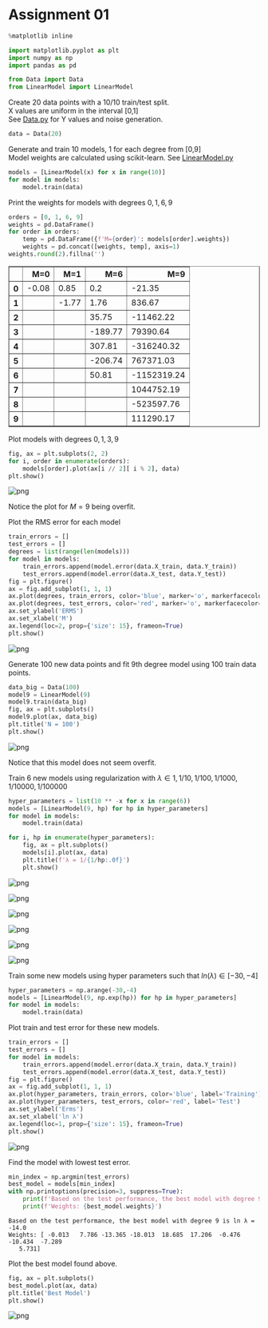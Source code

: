 # Assignment 01


```python
%matplotlib inline
```


```python
import matplotlib.pyplot as plt
import numpy as np
import pandas as pd

from Data import Data
from LinearModel import LinearModel
```

Create 20 data points with a 10/10 train/test split.
<br>
X values are uniform in the interval [0,1]
<br>
See [Data.py](Data.py) for Y values and noise generation.


```python
data = Data(20)
```

Generate and train 10 models, 1 for each degree from [0,9]
<br>
Model weights are calculated using scikit-learn. See [LinearModel.py](LinearModel.py)


```python
models = [LinearModel(x) for x in range(10)]
for model in models:
    model.train(data)
```

Print the weights for models with degrees ${0, 1, 6, 9}$


```python
orders = [0, 1, 6, 9]
weights = pd.DataFrame()
for order in orders:
    temp = pd.DataFrame({f'M={order}': models[order].weights})
    weights = pd.concat([weights, temp], axis=1)
weights.round(2).fillna('')
```




<div>
<style scoped>
    .dataframe tbody tr th:only-of-type {
        vertical-align: middle;
    }

    .dataframe tbody tr th {
        vertical-align: top;
    }

    .dataframe thead th {
        text-align: right;
    }
</style>
<table border="1" class="dataframe">
  <thead>
    <tr style="text-align: right;">
      <th></th>
      <th>M=0</th>
      <th>M=1</th>
      <th>M=6</th>
      <th>M=9</th>
    </tr>
  </thead>
  <tbody>
    <tr>
      <th>0</th>
      <td>-0.08</td>
      <td>0.85</td>
      <td>0.2</td>
      <td>-21.35</td>
    </tr>
    <tr>
      <th>1</th>
      <td></td>
      <td>-1.77</td>
      <td>1.76</td>
      <td>836.67</td>
    </tr>
    <tr>
      <th>2</th>
      <td></td>
      <td></td>
      <td>35.75</td>
      <td>-11462.22</td>
    </tr>
    <tr>
      <th>3</th>
      <td></td>
      <td></td>
      <td>-189.77</td>
      <td>79390.64</td>
    </tr>
    <tr>
      <th>4</th>
      <td></td>
      <td></td>
      <td>307.81</td>
      <td>-316240.32</td>
    </tr>
    <tr>
      <th>5</th>
      <td></td>
      <td></td>
      <td>-206.74</td>
      <td>767371.03</td>
    </tr>
    <tr>
      <th>6</th>
      <td></td>
      <td></td>
      <td>50.81</td>
      <td>-1152319.24</td>
    </tr>
    <tr>
      <th>7</th>
      <td></td>
      <td></td>
      <td></td>
      <td>1044752.19</td>
    </tr>
    <tr>
      <th>8</th>
      <td></td>
      <td></td>
      <td></td>
      <td>-523597.76</td>
    </tr>
    <tr>
      <th>9</th>
      <td></td>
      <td></td>
      <td></td>
      <td>111290.17</td>
    </tr>
  </tbody>
</table>
</div>



Plot models with degrees ${0, 1, 3, 9}$


```python
fig, ax = plt.subplots(2, 2)
for i, order in enumerate(orders):
    models[order].plot(ax[i // 2][ i % 2], data)
plt.show()
```


    
![png](output_10_0.png)
    


Notice the plot for $M = 9$ being overfit.

Plot the RMS error for each model


```python
train_errors = []
test_errors = []
degrees = list(range(len(models)))
for model in models:
    train_errors.append(model.error(data.X_train, data.Y_train))
    test_errors.append(model.error(data.X_test, data.Y_test))
fig = plt.figure()
ax = fig.add_subplot(1, 1, 1)
ax.plot(degrees, train_errors, color='blue', marker='o', markerfacecolor='none', label='Training')
ax.plot(degrees, test_errors, color='red', marker='o', markerfacecolor='none', label='Test')
ax.set_ylabel('ERMS')
ax.set_xlabel('M')
ax.legend(loc=2, prop={'size': 15}, frameon=True)
plt.show()
```


    
![png](output_13_0.png)
    


Generate 100 new data points and fit 9th degree model using 100 train data points.


```python
data_big = Data(100)
model9 = LinearModel(9)
model9.train(data_big)
fig, ax = plt.subplots()
model9.plot(ax, data_big)
plt.title('N = 100')
plt.show()
```


    
![png](output_15_0.png)
    


Notice that this model does not seem overfit.

Train 6 new models using regularization with $λ \in {1, 1/10, 1/100, 1/1000, 1/10000, 1/100000}$


```python
hyper_parameters = list(10 ** -x for x in range(6))
models = [LinearModel(9, hp) for hp in hyper_parameters]
for model in models:
    model.train(data)
```


```python
for i, hp in enumerate(hyper_parameters):
    fig, ax = plt.subplots()
    models[i].plot(ax, data)
    plt.title(f'λ = 1/{1/hp:.0f}')
    plt.show()
```


    
![png](output_19_0.png)
    



    
![png](output_19_1.png)
    



    
![png](output_19_2.png)
    



    
![png](output_19_3.png)
    



    
![png](output_19_4.png)
    



    
![png](output_19_5.png)
    


Train some new models using hyper parameters such that $ln(λ) \in [-30, -4]$


```python
hyper_parameters = np.arange(-30,-4)
models = [LinearModel(9, np.exp(hp)) for hp in hyper_parameters]
for model in models:
    model.train(data)
```

Plot train and test error for these new models.


```python
train_errors = []
test_errors = []
for model in models:
    train_errors.append(model.error(data.X_train, data.Y_train))
    test_errors.append(model.error(data.X_test, data.Y_test))
fig = plt.figure()
ax = fig.add_subplot(1, 1, 1)
ax.plot(hyper_parameters, train_errors, color='blue', label='Training')
ax.plot(hyper_parameters, test_errors, color='red', label='Test')
ax.set_ylabel('Erms')
ax.set_xlabel('ln λ')
ax.legend(loc=1, prop={'size': 15}, frameon=True)
plt.show()
```


    
![png](output_23_0.png)
    


Find the model with lowest test error.


```python
min_index = np.argmin(test_errors)
best_model = models[min_index]
with np.printoptions(precision=3, suppress=True):
    print(f'Based on the test performance, the best model with degree 9 is ln λ = {np.log(best_model.hyper_parameter)}')
    print(f'Weights: {best_model.weights}')
```

    Based on the test performance, the best model with degree 9 is ln λ = -14.0
    Weights: [ -0.013   7.786 -13.365 -18.013  18.685  17.206  -0.476 -10.434  -7.289
       5.731]


Plot the best model found above.


```python
fig, ax = plt.subplots()
best_model.plot(ax, data)
plt.title('Best Model')
plt.show()
```


    
![png](output_27_0.png)
    



```python

```
